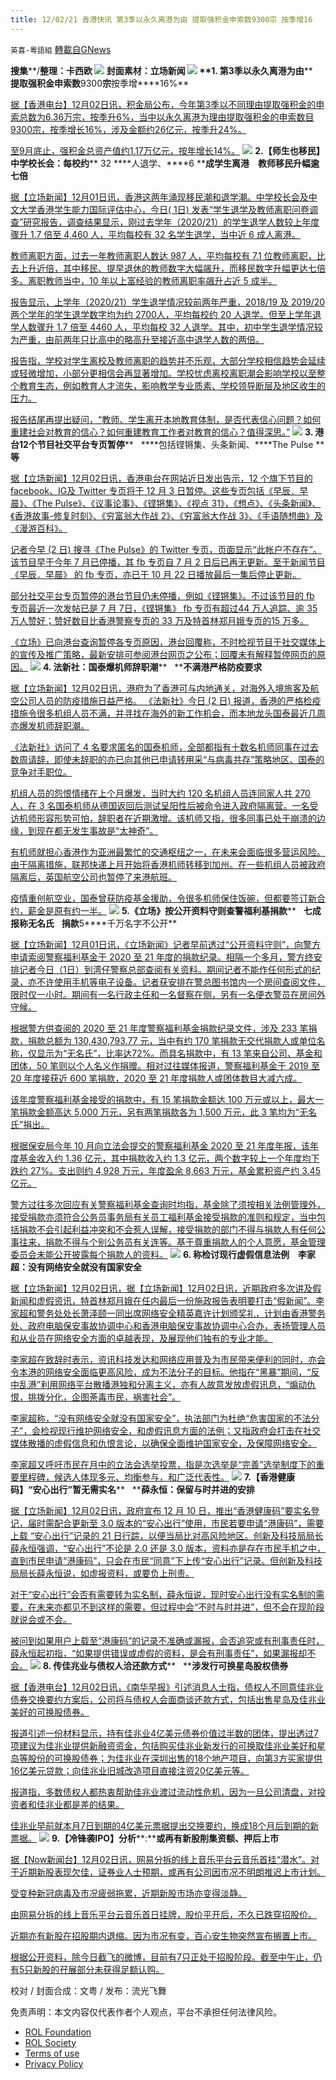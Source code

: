 ```yaml
---
title: 12/02/21 香港快讯 第3季以永久离港为由 提取强积金申索数9300宗 按季增16
---
```

`英喜-粵語組` [轉載自GNews](https://gnews.org/zh-hans/1714078/)

**搜集****/****整理：卡西欧**
![](https://assets.gnews.org/wp-content/uploads/2021/12/1202fenmian.jpg)
封面素材：立场新闻
![](https://assets.gnews.org/wp-content/uploads/2021/12/Screen-Shot-2021-12-02-at-9.18.30-AM.png)
**1. ****第****3****季以永久离港为由****   ****提取强积金申索数****9300****宗****按季增****16%**

[据【香港电台】12月02日讯，积金局公布，今年第3季以不同理由提取强积金的申索总数为6.36万宗，按季升6%，当中以永久离港为理由提取强积金的申索数目9300宗，按季增长16%，涉及金额约26亿元，按季升24%。](https://news.rthk.hk/rthk/ch/component/k2/1622449-20211202.htm)

[至9月底止，强积金总资产值约1.17万亿元，按年增长14%。](https://news.rthk.hk/rthk/ch/component/k2/1622449-20211202.htm)
![](https://assets.gnews.org/wp-content/uploads/2021/12/Screen-Shot-2021-12-02-at-9.18.40-AM.png)
**2.【师生也移民】中学校长会：每校约**** 32 ****人退学、****6 ****成学生离港　教师移民升幅逾七倍**

[据【立场新闻】12月01日讯，香港这两年涌现移民潮和退学潮。中学校长会及中文大学香港学生能力国际评估中心，今日( 1日) 发表“学生退学及教师离职问卷调查”研究报告，调查结果显示，刚过去学年（2020/21）的学生退学人数较上年度骤升 1.7 倍至 4,460 人，平均每校有 32 名学生退学，当中近 6 成人离港。](https://www.thestandnews.com/society/師生也移民中學校長會每校約-32-人退學-71-位教師離職-6-成學生離港-教師移民升幅逾七倍)

[教师离职方面，过去一年教师离职人数达 987 人，平均每校有 7.1 位教师离职，比去上升近倍，其中移民、提早退休的教师数字大幅飊升，而移民数字升幅更达七倍多。离职教师当中，10 年以上富经验的教师离职率飊升占近 5 成半。](https://www.thestandnews.com/society/師生也移民中學校長會每校約-32-人退學-71-位教師離職-6-成學生離港-教師移民升幅逾七倍)

[报告显示，上学年（2020/21）学生退学情况较前两年严重，2018/19 及 2019/20 两个学年的学生退学数字均为约 2700人，平均每校约 20 人退学。但至上学年退学人数骤升 1.7 倍至 4460 人，平均每校 32 人退学。其中，初中学生退学情况较为严重，由前两年只比高中的略高升至接近高中退学人数的两倍。](https://www.thestandnews.com/society/師生也移民中學校長會每校約-32-人退學-71-位教師離職-6-成學生離港-教師移民升幅逾七倍)

[报告指，学校对学生离校及教师离职的趋势并不乐观，大部分学校相信趋势会延续或轻微增加，小部分更相信会再显著增加。学校忧虑离校离职潮会影响学校以至整个教育生态，例如教育人才流失，影响教学专业质素、学校领导断层及地区收生的压力。](https://www.thestandnews.com/society/師生也移民中學校長會每校約-32-人退學-71-位教師離職-6-成學生離港-教師移民升幅逾七倍)

[报告结尾再提出疑问，“教师、学生离开本地教育体制，是否代表信心问题？如何重建社会对教育的信心？如何重建教育工作者对教育的信心？值得深思。”](https://www.thestandnews.com/society/師生也移民中學校長會每校約-32-人退學-71-位教師離職-6-成學生離港-教師移民升幅逾七倍)
![](https://assets.gnews.org/wp-content/uploads/2021/12/Screen-Shot-2021-12-02-at-9.18.51-AM.png)
**3. 港台****12****个节目社交平台专页暂停****   ****包括铿锵集、头条新闻、****The Pulse ****等**

[据【立场新闻】12月02日讯，香港电台在网站近日发出告示，12 个旗下节目的 facebook、IG及 Twitter 专页将于 12 月 3 日暂停。这些专页包括《早辰．早晨》、《The Pulse》、《议事论事》、《铿锵集》、《视点 31》，《想点》、《头条新闻》、《香港故事-修复时刻》、《穷富翁大作战 2》、《穷富翁大作战 3》、《手语随想曲》及《漫游百科》。](https://www.thestandnews.com/politics/ab-港台-12-節目社交平台專頁暫停-包括鏗鏘集頭條新聞the-pulse-等)

[记者今早 (2 日) 搜寻《The Pulse》的 Twitter 专页，页面显示“此帐户不存在”。该节目早于今年 7 月已停播，其 fb 专页自 7 月 2 日后已再无更新。至于新闻节目《早辰．早晨》 的 fb 专页，亦已于 10 月 22 日播放最后一集后停止更新。](https://www.thestandnews.com/politics/ab-港台-12-節目社交平台專頁暫停-包括鏗鏘集頭條新聞the-pulse-等)

[部分社交平台专页暂停的港台节目仍未停播，例如《铿锵集》。不过该节目的 fb 专页最近一次发帖已是 7 月 7日，《铿锵集》 fb 专页有超过44 万人追踪、逾 35 万人赞好；赞好数目比香港警察专页的 33 万及特首林郑月娥专页的15 万多。](https://www.thestandnews.com/politics/ab-港台-12-節目社交平台專頁暫停-包括鏗鏘集頭條新聞the-pulse-等)

[《立场》已向港台查询暂停各专页原因，港台回覆称，不时检视节目于社交媒体上的宣传及推广策略，最新安排可参阅港台网页之公布；回覆未有解释暂停网页的原因。](https://www.thestandnews.com/politics/ab-港台-12-節目社交平台專頁暫停-包括鏗鏘集頭條新聞the-pulse-等)
![](https://assets.gnews.org/wp-content/uploads/2021/12/Screen-Shot-2021-12-02-at-9.19.05-AM.png)
**4. 法新社：国泰爆机师辞职潮****   ****不满港严格防疫要求**

[据【立场新闻】12月02日讯，港府为了香港可与内地通关，对海外入境旅客及航空公司人员的防疫措施日益严格。 《法新社》今日 (2 日) 报道，香港的严格检疫措施令很多机组人员不满，并寻找在海外的新工作机会，而本地龙头国泰最近几周亦爆发机师辞职潮。](https://www.thestandnews.com/society/a_外媒指國泰爆機師辭職潮-多名機師不滿港嚴格防疫要求)

[《法新社》访问了 4 名要求匿名的国泰机师，全部都指有十数名机师同事在过去数周请辞，即使未辞职的亦已向其他已申请转用采“与病毒共存”策略地区、国泰的竞争对手职位。](https://www.thestandnews.com/society/a_外媒指國泰爆機師辭職潮-多名機師不滿港嚴格防疫要求)

[机组人员的怨恨情绪在上个月爆发，当时大约 120 名机组人员连同家人共 270 人，在 3 名国泰机师从德国返回后测试呈阳性后被命令进入政府隔离营。一名受访机师形容形势可怕，辞职者在近期激增。该机师又指，很多同事已处于崩溃的边缘，到现在都无发生事故是“太神奇”。](https://www.thestandnews.com/society/a_外媒指國泰爆機師辭職潮-多名機師不滿港嚴格防疫要求)

[有机师就担心香港作为亚洲最繁忙的交通枢纽之一，在未来会面临很多营运风险。由于隔离措施，联邦快递上月开始将香港机师转移到加州。在一些机组人员被政府隔离后，英国航空公司也暂停了来港航班。](https://www.thestandnews.com/society/a_外媒指國泰爆機師辭職潮-多名機師不滿港嚴格防疫要求)

[疫情重创航空业，国泰曾获防疫基金援助，令很多机师保住饭碗，但都要签订新合约，薪金是原有约一半。](https://www.thestandnews.com/society/a_外媒指國泰爆機師辭職潮-多名機師不滿港嚴格防疫要求)
![](https://assets.gnews.org/wp-content/uploads/2021/12/Screen-Shot-2021-12-02-at-9.19.16-AM.png)
**5.《立场》按公开资料守则查警福利基捐款****   ****七成报称无名氏****   ****捐款****5****千万名字不公开**

[据【立场新闻】12月01日讯，《立场新闻》记者早前透过“公开资料守则”，向警方申请索阅警察福利基金于 2020 至 21 年度的捐款纪录。相隔一个多月，警方终安排记者今日（1日）到湾仔警察总部查阅有关资料。期间记者不能作任何形式的纪录，亦不许使用手机等电子设备。记者获安排在警总图书馆内一个房间查阅文件，限时仅一小时。期间有一名行政主任和一名督察在侧，另有一名便衣警员在房间外守候。](https://www.thestandnews.com/politics/a-警察福利基金獲233筆捐款-涉款13億-七成報稱無名氏-最大筆達5千萬)

[根据警方供查阅的 2020 至 21 年度警察福利基金捐款纪录文件，涉及 233 笔捐款，捐款总额为 130,430,793.77 元，当中有约 170 笔捐款无交代捐款人或单位名称，仅显示为“无名氏”，比率达72%。而具名捐款中，有 13 笔来自公司、基金和团体，50 笔则以个人名义作捐赠。相对过往媒体报道，警察福利基金于 2019 至 20 年度接获近 600 笔捐款，2020 至 21 年度捐款人或团体数目大减六成。](https://www.thestandnews.com/politics/a-警察福利基金獲233筆捐款-涉款13億-七成報稱無名氏-最大筆達5千萬)

[该年度警察福利基金接受的捐款中，有 15 笔捐款金额达 100 万元或以上，最大一笔捐款金额高达 5,000 万元，另有两笔捐款各为 1,500 万元，此 3 笔均为“无名氏”捐出。](https://www.thestandnews.com/politics/a-警察福利基金獲233筆捐款-涉款13億-七成報稱無名氏-最大筆達5千萬)

[根据保安局今年 10 月向立法会提交的警察福利基金 2020 至 21 年度年报，该年度基金收入约 1.36 亿元，其中捐款收入约 1.3 亿元，两个数字较上一个年度均下跌约 27%。支出则约 4,928 万元，年度盈余 8,663 万元，基金累积资产约 3.45 亿元。](https://www.thestandnews.com/politics/a-警察福利基金獲233筆捐款-涉款13億-七成報稱無名氏-最大筆達5千萬)

[警方过往多次回应有关警察福利基金查询时均指，基金除了须按相关法例管理外，接受捐款亦须符合公务员事务局有关员工福利基金接受捐款的准则和规定，当中包括捐款不会引起利益冲突和不会惹人误解，接受捐款的部门不得与捐款人有任何公事往来，捐款不得与个别公务员有关连等。基于尊重捐款人的个人意愿，基金管理委员会未能公开披露每个捐款人的资料。](https://www.thestandnews.com/politics/a-警察福利基金獲233筆捐款-涉款13億-七成報稱無名氏-最大筆達5千萬)
![](https://assets.gnews.org/wp-content/uploads/2021/12/Screen-Shot-2021-12-02-at-9.19.26-AM.png)
**6. 称检讨现行虚假信息法例　李家超：没有网络安全就没有国家安全**

[据【立场新闻】12月02日讯，据【立场新闻】12月02日讯，近期政府多次讲及假新闻和虚假资讯，特首林郑月娥在任内最后一份施政报告表明要打击“假新闻”。李家超和警务处处长萧泽颐一同出席网络安全精英嘉许计划颁奖礼，计划由香港警务处、政府电脑保安事故协调中心和香港电脑保安事故协调中心合办，表扬管理人员和从业员在网络安全方面的卓越表现，及展现他们独有的专业才能。](https://www.thestandnews.com/politics/稱檢討現行虛假信息法例-李家超冇網絡安全就冇國家安全)

[李家超在致辞时表示，资讯科技发达和网络应用普及为市民带来便利的同时，亦会令本港的网络安全面临更高风险，成为不法分子的目标。他指在“黑暴”期间，“反中乱港”利用网络平台散播港独和分离主义，亦有人故意发放虚假讯息，“煽动仇恨，挑拨分化，企图荼毒市民，祸害社会”。](https://www.thestandnews.com/politics/稱檢討現行虛假信息法例-李家超冇網絡安全就冇國家安全)

[李家超称，“没有网络安全就没有国家安全”，执法部门为杜绝“危害国家的不法分子”，会检视现行维护网络安全，和虚假讯息方面的法例；又指政府会打击在社交媒体散播的虚假信息和仇恨言论，以确保全面维护国家安全，及保障网络安全。](https://www.thestandnews.com/politics/稱檢討現行虛假信息法例-李家超冇網絡安全就冇國家安全)

[李家超又呼吁市民在月中的立法会选举投票，指是次选举是“完善”选举制度下的重要里程碑，候选人体现多元、均衡参与，和广泛代表性。](https://www.thestandnews.com/politics/稱檢討現行虛假信息法例-李家超冇網絡安全就冇國家安全)
![](https://assets.gnews.org/wp-content/uploads/2021/12/Screen-Shot-2021-12-02-at-9.19.43-AM.png)
**7.【香港健康码】“安心出行”暂无需实名****   ****薛永恒：保留与时并进的安排**

[据【立场新闻】12月02日讯，政府宣布 12 月 10 日，推出“香港健康码”要实名登记，届时需配合更新至 3.0 版本的“安心出行”使用，市民若要申请“港康码”，需要上载 “安心出行”记录的 21 日行踪，以便当局比对高风险地区。创新及科技局局长薛永恒强调，“安心出行”不论是 2.0 还是 3.0 版本，资料亦是存在市民手机之中，直到市民申请“港康码”，只会在市民“同意”下上传“安心出行”记录。但创新及科技局局长薛永恒说，如虚报资料，或要负上刑责。](https://www.thestandnews.com/society/香港健康碼安心出行暫無需實名-薛永恒保留返與時並進的安排)

[对于“安心出行”会否有需要转为实名制，薛永恒说，现时安心出行没有实名制的需要，在未来亦都见不到这样的需要，但过程中会“不时与时并进”，但不会在现阶段就说会或不会。](https://www.thestandnews.com/society/香港健康碼安心出行暫無需實名-薛永恒保留返與時並進的安排)

[被问到如果用户上载至“港康码”的记录不准确或漏报，会否追究或有刑事责任时，薛永恒起初指，“如果提供错误或虚假的资料，是会有刑事责任”，如果漏报却不会。](https://www.thestandnews.com/society/香港健康碼安心出行暫無需實名-薛永恒保留返與時並進的安排)
![](https://assets.gnews.org/wp-content/uploads/2021/12/Screen-Shot-2021-12-02-at-9.19.53-AM.png)
**8. 传佳兆业与债权人洽还款方式****   ****涉发行可换星岛股权债券**

[据【香港电台】12月02日讯，《南华早报》引述消息人士指，债权人不同意佳兆业债券交换要约方案后，公司将与债权人会面商谈还款方式，包括出售星岛及佳兆业美好的可换股债券。](https://news.rthk.hk/rthk/ch/component/k2/1622419-20211202.htm)

[报道引述一份材料显示，持有佳兆业4亿美元债券价值过半数的团体，提出透过7项建议为佳兆业提供新融资资金，包括购买佳兆业新发行的可换取佳兆业美好和星岛等股份的可换股债券；为佳兆业在深圳出售的18个地产项目，向第3方买家提供16亿美元贷款；向佳兆业旧城改造项目直接注资20亿美元等。](https://news.rthk.hk/rthk/ch/component/k2/1622419-20211202.htm)

[报道指，多数债权人都热衷帮助佳兆业渡过流动性危机，因为一旦公司清盘，对投资者和佳兆业都是差的结果。](https://news.rthk.hk/rthk/ch/component/k2/1622419-20211202.htm)

[佳兆业早前就本月7日到期的4亿美元票据提出交换要约，换成18个月后到期的新票据。](https://news.rthk.hk/rthk/ch/component/k2/1622419-20211202.htm)
![](https://assets.gnews.org/wp-content/uploads/2021/12/Screen-Shot-2021-12-02-at-9.20.03-AM.png)
**9.【冷锋袭****IPO****】分析****:****或再有新股削集资额、押后上市**

[据【Now新闻台】12月02日讯，网易分拆的线上音乐平台云音乐首挂“潜水”。对于近期新股表现欠佳，证券业人士预期，或再有公司因市况不明朗推迟上市计划。](https://news.now.com/home/finance/player?newsId=458622)

[受变种新冠病毒及市况疲弱拖累，近期新股市场亦变得淡静。](https://news.now.com/home/finance/player?newsId=458622)

[由网易分拆的线上音乐平台云音乐首日挂牌，股价平开后，不久已跌穿招股价。](https://news.now.com/home/finance/player?newsId=458622)

[近期亦有新股在招股期内退缩。因为市况有变，百心安生物突然宣布搁置上市。](https://news.now.com/home/finance/player?newsId=458622)

[根据公开资料，除今日截飞的微博，目前有7只正处于招股阶段。截至中午止，仍有5只新股的孖展部分未获得足额认购。](https://news.now.com/home/finance/player?newsId=458622)

校对 / 封面合成：文粤 / 发布：流光飞舞

 

免责声明：本文内容仅代表作者个人观点，平台不承担任何法律风险。

- [ROL Foundation](https://rolfoundation.org/)
- [ROL Society](https://rolsociety.org/)
- [Terms of use](https://gnews.org/terms-of-use-3/)
- [Privacy Policy](https://gnews.org/privacy-policy/)
